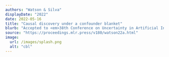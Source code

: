 ```yaml
---
authors: "Watson & Silva"
displayDate: "2022"
date: 2022-05-16
title: "Causal discovery under a confounder blanket"
blurb: "Accepted to <em>38th Conference on Uncertainty in Artificial Intelligence</em>."
source: "https://proceedings.mlr.press/v180/watson22a.html"
image:
  url: /images/splash.png
  alt: "cbl"
---
```

